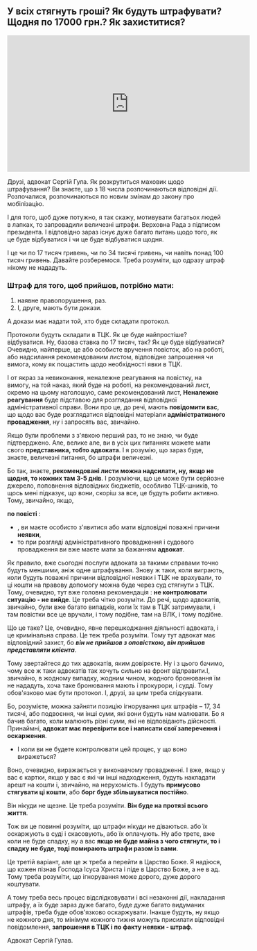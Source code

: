 ## У всіх стягнуть гроші? Як будуть штрафувати? Щодня по 17000 грн.? Як захиститися?

<div class="responsive-video"><iframe width="560" height="315" src="https://www.youtube.com/embed/NQhs_8gWlJw" frameborder="0" allow="accelerometer; autoplay; encrypted-media; gyroscope; picture-in-picture" allowfullscreen></iframe></div>

Друзі, адвокат Сергій Гула. Як розкрутиться маховик щодо штрафування? Ви знаєте, що з 18 числа розпочинаються відповідні дії. Розпочалися, розпочинаються по новим змінам до закону про мобілізацію.

І для того, щоб дуже потужно, я так скажу, мотивувати багатьох людей в лапках, то запровадили величезні штрафи. Верховна Рада з підписом президента. І відповідно зараз існує дуже багато питань щодо того, як це буде відбуватися і чи це буде відбуватися щодня.

І це чи по 17 тисяч гривень, чи по 34 тисячі гривень, чи навіть понад 100 тисяч гривень. Давайте розберемося. Треба розуміти, що одразу штраф нікому не нададуть.

### Штраф для того, щоб прийшов, потрібно мати:

1. наявне правопорушення, раз.
2. І, друге, мають бути докази.

А докази має надати той, хто буде складати протокол.

Протоколи будуть складати в ТЦК. Як це буде найпростіше? відбуватися. Ну, базова ставка по 17 тисяч, так? Як це буде відбуватися? Очевидно, найперше, це або особисте вручення повісток, або на роботі, або надсилання рекомендованим листом, відповідне запрошення чи вимога, кому як пощастить щодо необхідності явки в ТЦК.

І от якраз за невиконання, неналежне реагування на повістку, на вимогу, на той наказ, який буде на роботі, на рекомендований лист, окремо на цьому наголошую, саме рекомендований лист, **Неналежне реагування** буде підставою для розглядання відповідної адміністративної справи. Вони про це, до речі, мають **повідомити вас**, що щодо вас буде розглядатися відповідні матеріали **адміністративного провадження**, ну і запросять вас, звичайно.

Якщо були проблеми з з'явкою перший раз, то не знаю, чи буде підтверджено. Але, велике але, ви в усіх цих питаннях можете мати свого **представника, тобто адвоката**. І я розумію, що зараз буде, знаєте, величезні питання, бо штрафи величезні.

Бо так, знаєте, **рекомендовані листи можна надсилати, ну, якщо не щодня, то кожних там 3-5 днів**. І розуміючи, що це може бути серйозне джерело, поповнення відповідних бюджетів, особливо ТЦК-шників, то щось мені підказує, що вони, скоріш за все, це будуть робити активно. Тому, звичайно, якщо,

**по повісті** :

- , ви маєте особисто з'явитися або мати відповідні поважні причини **неявки**,
- то при розгляді адміністративного провадження і судового провадження ви вже маєте мати за бажанням **адвокат**.

Як правило, вже сьогодні послуги адвоката за такими справами точно будуть меншими, аніж одне штрафування. Знову ж таки, коли виграють, коли будуть поважні причини відповідної неявки і ТЦК не врахували, то ці кошти на правову допомогу можна буде через суд стягнути з ТЦК. Тому, очевидно, тут вже головна рекомендація : **не контролювати ситуацію - не вийде**. Це треба чітко розуміти. До речі, щодо адвокатів, звичайно, були вже багато випадків, коли їх там в ТЦК затримували, і там повістки все це вручали, і тому подібне, там на ВЛК, і тому подібне.

Що це таке? Це, очевидно, явне перешкоджання діяльності адвоката, і це кримінальна справа. Це теж треба розуміти. Тому тут адвокат має відповідний захист, бо **_він не прийшов з оповісткою, він прийшов представляти клієнта_**.

Тому звертайтеся до тих адвокатів, яким довіряєте. Ну і з цього бачимо, чому все ж таки адвокатів так хочуть сильно на фронт відправити.І, звичайно, в жодному випадку, жодним чином, жодного бронювання їм не нададуть, хоча таке бронювання мають і прокурори, і судді. Тому обов'язково має бути протокол. І, друзі, за цим треба слідкувати.

Бо, розумієте, можна зайняти позицію ігнорування цих штрафів – 17, 34 тисячі, або подвоєння, чи інші суми, які вони будуть нам малювати. Бо я бачив багато, коли малюють різні суми, які не відповідають дійсності. Принаймні, **адвокат має перевірити все і написати свої заперечення і оскарження**.

- І коли ви не будете контролювати цей процес, у що воно виражеться?

Воно, очевидно, виражається у виконавчому провадженні. І вже, якщо у вас є картки, якщо у вас є які чи інші надходження, будуть накладати арешт на кошти і, звичайно, на нерухомість. І будуть **примусово стягувати ці кошти**, або **борг буде збільшуватися постійно**.

Він нікуди не щезне. Це треба розуміти. **Він буде на протязі всього життя**.

Тож ви це повинні розуміти, що штрафи нікуди не діваються. або їх оскаржують в суді і скасовують, або їх оплачують. Ну або третє, вже коли не буде спадку, ну а вас **якщо не буде майна з чого стягнути, то і спадку не буде, тоді помирають штрафи разом із вами**.

Це третій варіант, але це ж треба а перейти в Царство Боже. Я надіюся, що кожен пізнав Господа Ісуса Христа і піде в Царство Боже, а не в ад. Тому треба розуміти, що ігнорування може дорого, дуже дорого коштувати.

А тому треба весь процес відслідковувати і всі незаконні дії, накладання штрафу, а їх буде зараз дуже багато, буде дуже багато видуманих штрафів, треба буде обов'язково оскаржувати. Інакше будуть, ну якщо не кожного дня, то мінімум кожного тижня можуть присилати відповідні повідомлення, **запрошення в ТЦК і по факту неявки - штраф**.

Адвокат Сергій Гулав.
